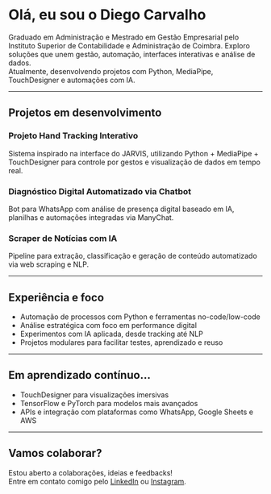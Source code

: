# Olá, eu sou o Diego Carvalho

Graduado em Administração e Mestrado em Gestão Empresarial pelo Instituto Superior de Contabilidade e Administração de Coimbra.
Exploro soluções que unem gestão, automação, interfaces interativas e análise de dados.  
Atualmente, desenvolvendo projetos com Python, MediaPipe, TouchDesigner e automações com IA.

---

## Projetos em desenvolvimento

### Projeto Hand Tracking Interativo
Sistema inspirado na interface do JARVIS, utilizando Python + MediaPipe + TouchDesigner para controle por gestos e visualização de dados em tempo real.

### Diagnóstico Digital Automatizado via Chatbot
Bot para WhatsApp com análise de presença digital baseado em IA, planilhas e automações integradas via ManyChat.

### Scraper de Notícias com IA  
Pipeline para extração, classificação e geração de conteúdo automatizado via web scraping e NLP.

---

## Experiência e foco

- Automação de processos com Python e ferramentas no-code/low-code  
- Análise estratégica com foco em performance digital  
- Experimentos com IA aplicada, desde tracking até NLP  
- Projetos modulares para facilitar testes, aprendizado e reuso

---

## Em aprendizado contínuo...

- TouchDesigner para visualizações imersivas  
- TensorFlow e PyTorch para modelos mais avançados  
- APIs e integração com plataformas como WhatsApp, Google Sheets e AWS

---

## Vamos colaborar?

Estou aberto a colaborações, ideias e feedbacks!  
Entre em contato comigo pelo [LinkedIn](https://www.linkedin.com/in/diego-carvalho-me/) ou [Instagram](https://www.instagram.com/diegocarvalho.me).

